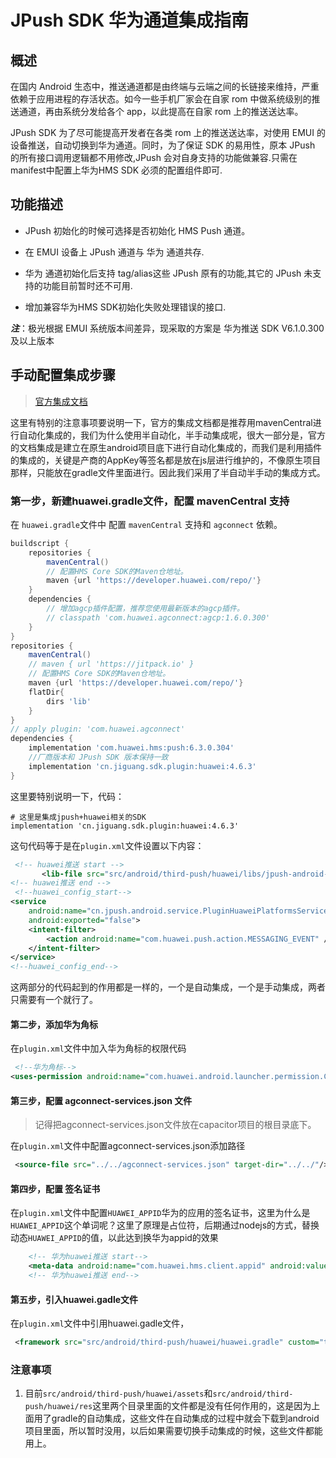 # JPush SDK 华为通道集成指南


## 概述

在国内 Android 生态中，推送通道都是由终端与云端之间的长链接来维持，严重依赖于应用进程的存活状态。如今一些手机厂家会在自家 rom 中做系统级别的推送通道，再由系统分发给各个 app，以此提高在自家 rom 上的推送送达率。

JPush SDK 为了尽可能提高开发者在各类 rom 上的推送送达率，对使用 EMUI 的设备推送，自动切换到华为通道。同时，为了保证 SDK 的易用性，原本 JPush 的所有接口调用逻辑都不用修改,JPush 会对自身支持的功能做兼容.只需在manifest中配置上华为HMS SDK 必须的配置组件即可.

## 功能描述

+ JPush 初始化的时候可选择是否初始化 HMS Push 通道。

+ 在 EMUI 设备上 JPush 通道与 华为 通道共存.

+ 华为 通道初始化后支持 tag/alias这些 JPush 原有的功能,其它的 JPush 未支持的功能目前暂时还不可用.

+ 增加兼容华为HMS SDK初始化失败处理错误的接口.

***注***：极光根据 EMUI 系统版本间差异，现采取的方案是 华为推送 SDK V6.1.0.300 及以上版本

## 手动配置集成步骤
> [官方集成文档](https://docs.jiguang.cn/jpush/client/Android/android_3rd_guide#%E5%8D%8E%E4%B8%BA%E9%80%9A%E9%81%93%E9%9B%86%E6%88%90%E6%8C%87%E5%8D%97)

这里有特别的注意事项要说明一下，官方的集成文档都是推荐用mavenCentral进行自动化集成的，我们为什么使用半自动化，半手动集成呢，很大一部分是，官方的文档集成是建立在原生android项目底下进行自动化集成的，而我们是利用插件的集成的，关键是产商的AppKey等签名都是放在js层进行维护的，不像原生项目那样，只能放在gradle文件里面进行。因此我们采用了半自动半手动的集成方式。


### 第一步，新建huawei.gradle文件，配置 mavenCentral 支持
在 `huawei.gradle`文件中 配置 `mavenCentral` 支持和 `agconnect` 依赖。
```gradle
buildscript {
    repositories {
        mavenCentral()
        // 配置HMS Core SDK的Maven仓地址。
        maven {url 'https://developer.huawei.com/repo/'}
    }
    dependencies {
        // 增加agcp插件配置，推荐您使用最新版本的agcp插件。
        // classpath 'com.huawei.agconnect:agcp:1.6.0.300'
    }
} 
repositories {
    mavenCentral()
    // maven { url 'https://jitpack.io' }
    // 配置HMS Core SDK的Maven仓地址。
    maven {url 'https://developer.huawei.com/repo/'}
    flatDir{
        dirs 'lib'
    }
}
// apply plugin: 'com.huawei.agconnect'
dependencies {
    implementation 'com.huawei.hms:push:6.3.0.304'
    //厂商版本和 JPush SDK 版本保持一致
    implementation 'cn.jiguang.sdk.plugin:huawei:4.6.3'
}
```

这里要特别说明一下，代码：
```
# 这里是集成jpush+huawei相关的SDK
implementation 'cn.jiguang.sdk.plugin:huawei:4.6.3'
```
这句代码等于是在`plugin.xml`文件设置以下内容：
```xml
 <!-- huawei推送 start -->
       <lib-file src="src/android/third-push/huawei/libs/jpush-android-plugin-huawei-v4.6.3.jar" /> 
<!-- huawei推送 end -->
 <!--huawei_config_start-->
<service
    android:name="cn.jpush.android.service.PluginHuaweiPlatformsService"
    android:exported="false">
    <intent-filter>
        <action android:name="com.huawei.push.action.MESSAGING_EVENT" />
    </intent-filter>
</service>
<!--huawei_config_end-->

```
这两部分的代码起到的作用都是一样的，一个是自动集成，一个是手动集成，两者只需要有一个就行了。

#### 第二步，添加华为角标
在`plugin.xml`文件中加入华为角标的权限代码
```xml
 <!--华为角标-->
<uses-permission android:name="com.huawei.android.launcher.permission.CHANGE_BADGE"/>
```

#### 第三步，配置 agconnect-services.json 文件
> 记得把agconnect-services.json文件放在capacitor项目的根目录底下。

在`plugin.xml`文件中配置agconnect-services.json添加路径
```xml
 <source-file src="../../agconnect-services.json" target-dir="../../"/>
```

#### 第四步，配置 签名证书

在`plugin.xml`文件中配置`HUAWEI_APPID`华为的应用的签名证书，这里为什么是`HUAWEI_APPID`这个单词呢？这里了原理是占位符，后期通过nodejs的方式，替换动态`HUAWEI_APPID`的值，以此达到换华为appid的效果
```xml
    <!-- 华为huawei推送 start-->
    <meta-data android:name="com.huawei.hms.client.appid" android:value="appid=HUAWEI_APPID"/>
    <!-- 华为huawei推送 end-->
```


#### 第五步，引入huawei.gadle文件

在`plugin.xml`文件中引用huawei.gadle文件，

```xml
 <framework src="src/android/third-push/huawei/huawei.gradle" custom="true" type="gradleReference"/>
```

### 注意事项
1. 目前`src/android/third-push/huawei/assets`和`src/android/third-push/huawei/res`这里两个目录里面的文件都是没有任何作用的，这是因为上面用了gradle的自动集成，这些文件在自动集成的过程中就会下载到android项目里面，所以暂时没用，以后如果需要切换手动集成的时候，这些文件都能用上。